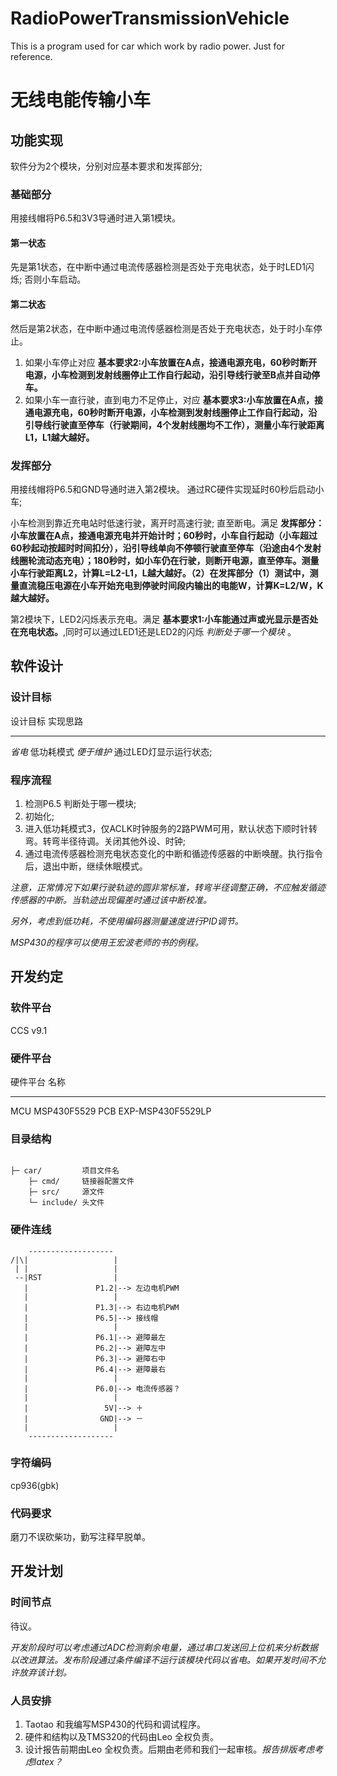 RadioPowerTransmissionVehicle
=============================

This is a program used for car which work by radio power. Just for reference.

无线电能传输小车
================

功能实现
--------

软件分为2个模块，分别对应基本要求和发挥部分;

### 基础部分

用接线帽将P6.5和3V3导通时进入第1模块。

#### 第一状态

先是第1状态，在中断中通过电流传感器检测是否处于充电状态，处于时LED1闪烁; 否则小车启动。

#### 第二状态

然后是第2状态，在中断中通过电流传感器检测是否处于充电状态，处于时小车停止。

1.  如果小车停止对应 **基本要求2:小车放置在A点，接通电源充电，60秒时断开电源，小车检测到发射线圈停止工作自行起动，沿引导线行驶至B点并自动停车。**
2.  如果小车一直行驶，直到电力不足停止，对应 **基本要求3:小车放置在A点，接通电源充电，60秒时断开电源，小车检测到发射线圈停止工作自行起动，沿引导线行驶直至停车（行驶期间，4个发射线圈均不工作），测量小车行驶距离L1，L1越大越好。**

### 发挥部分

用接线帽将P6.5和GND导通时进入第2模块。 通过RC硬件实现延时60秒后启动小车;

小车检测到靠近充电站时低速行驶，离开时高速行驶; 直至断电。满足 **发挥部分：小车放置在A点，接通电源充电并开始计时；60秒时，小车自行起动（小车超过60秒起动按超时时间扣分），沿引导线单向不停顿行驶直至停车（沿途由4个发射线圈轮流动态充电）；180秒时，如小车仍在行驶，则断开电源，直至停车。测量小车行驶距离L2，计算L=L2-L1，L越大越好。（2）在发挥部分（1）测试中，测量直流稳压电源在小车开始充电到停驶时间段内输出的电能W，计算K=L2/W，K越大越好。**

第2模块下，LED2闪烁表示充电。满足 **基本要求1:小车能通过声或光显示是否处在充电状态。**,同时可以通过LED1还是LED2的闪烁 *判断处于哪一个模块* 。

软件设计
--------

### 设计目标

  设计目标     实现思路
  ------------ ------------------------
  *省电*       低功耗模式
  *便于维护*   通过LED灯显示运行状态;

### 程序流程

1.  检测P6.5 判断处于哪一模块;
2.  初始化;
3.  进入低功耗模式3，仅ACLK时钟服务的2路PWM可用，默认状态下顺时针转弯。转弯半径待调。关闭其他外设、时钟;
4.  通过电流传感器检测充电状态变化的中断和循迹传感器的中断唤醒。执行指令后，退出中断，继续休眠模式。

*注意，正常情况下如果行驶轨迹的圆非常标准，转弯半径调整正确，不应触发循迹传感器的中断。当轨迹出现偏差时通过该中断校准。*

*另外，考虑到低功耗，不使用编码器测量速度进行PID调节。*

*MSP430的程序可以使用王宏波老师的书的例程。*

开发约定
--------

### 软件平台

CCS v9.1

### 硬件平台

  硬件平台   名称
  ---------- -------------------
  MCU        MSP430F5529
  PCB        EXP-MSP430F5529LP

### 目录结构

``` {.{.{.{.{.{.{.{.{.{.{.{.{.{.{.{.{text}}}}}}}}}}}}}}}}}

├─ car/         项目文件名
    ├─ cmd/     链接器配置文件
    ├─ src/     源文件
    └─ include/ 头文件
```

### 硬件连线

``` {.{.{.{.{.{.{.{.{text}}}}}}}}}
    -------------------
/|\|                   |
 | |                   |
 --|RST                |
   |               P1.2|--> 左边电机PWM
   |                   |
   |               P1.3|--> 右边电机PWM
   |               P6.5|--> 接线帽
   |                   |
   |               P6.1|--> 避障最左
   |               P6.2|--> 避障左中
   |               P6.3|--> 避障右中
   |               P6.4|--> 避障最右
   |                   |
   |               P6.0|--> 电流传感器？
   |                   |
   |                 5V|--> ＋
   |                GND|--> －
   |                   |
    -------------------
```

### 字符编码

cp936(gbk)

### 代码要求

磨刀不误砍柴功，勤写注释早脱单。

开发计划
--------

### 时间节点

待议。

*开发阶段时可以考虑通过ADC检测剩余电量，通过串口发送回上位机来分析数据以改进算法。发布阶段通过条件编译不运行该模块代码以省电。如果开发时间不允许放弃该计划。*

### 人员安排

1.  Taotao 和我编写MSP430的代码和调试程序。
2.  硬件和结构以及TMS320的代码由Leo 全权负责。
3.  设计报告前期由Leo 全权负责。后期由老师和我们一起审核。*报告排版考虑考虑latex？*
